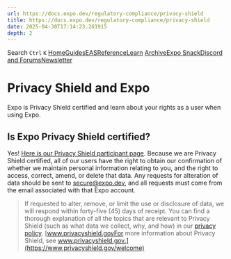 ```yaml
---
url: https://docs.expo.dev/regulatory-compliance/privacy-shield
title: https://docs.expo.dev/regulatory-compliance/privacy-shield
date: 2025-04-30T17:14:23.261915
depth: 2
---
```


Search
`Ctrl` `K`
[Home](https://docs.expo.dev/)[Guides](https://docs.expo.dev/guides/overview)[EAS](https://docs.expo.dev/eas)[Reference](https://docs.expo.dev/versions/latest)[Learn](https://docs.expo.dev/tutorial/overview)
[Archive](https://docs.expo.dev/archive)[Expo Snack](https://snack.expo.dev)[Discord and Forums](https://chat.expo.dev)[Newsletter](https://expo.dev/mailing-list/signup)
# Privacy Shield and Expo
Expo is Privacy Shield certified and learn about your rights as a user when using Expo.
## Is Expo Privacy Shield certified?
Yes! [Here is our Privacy Shield participant page](https://www.privacyshield.gov/participant?id=a2zt00000004ooyAAA&status=Active).
Because we are Privacy Shield certified, all of our users have the right to obtain our confirmation of whether we maintain personal information relating to you, and the right to access, correct, amend, or delete that data. Any requests for alteration of data should be sent to secure@expo.dev, and all requests must come from the email associated with that Expo account.
> If requested to alter, remove, or limit the use or disclosure of data, we will respond within forty-five (45) days of receipt.
You can find a thorough explanation of all the topics that are relevant to Privacy Shield (such as what data we collect, why, and how) in our [privacy policy](https://expo.dev/privacy).
[www.privacyshield.govFor more information about Privacy Shield, see www.privacyshield.gov.](https://www.privacyshield.gov/welcome)

